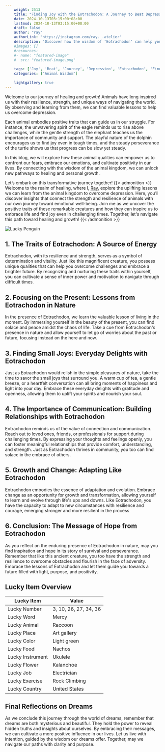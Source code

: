```yaml
---
    weight: 2513
    title: "Finding Joy with the Eotrachodon: A Journey to Beat Depression"  # Assuming 'title' column exists
    date: 2024-10-13T03:15:00+08:00
    lastmod: 2024-10-13T03:15:00+08:00
    draft: false
    author: "ray"
    authorLink: "https://instagram.com/ray._.atelier"
    description: "Discover how the wisdom of 'Eotrachodon' can help you overcome depression and find joy in your life journey."
    #images: []
    #resources:
    #- name: "featured-image"
    #  src: "featured-image.png"
    
    tags: ['Joy', 'Beat', 'Journey', 'Depression', 'Eotrachodon', 'Finding']
    categories: ["Animal Wisdom"]
    
    lightgallery: true
---
```

    
Welcome to our journey of healing and growth! Animals have long inspired us with their resilience, strength, and unique ways of navigating the world. By observing and learning from them, we can find valuable lessons to help us overcome depression.

Each animal embodies positive traits that can guide us in our struggle. For instance, the unwavering spirit of the eagle reminds us to rise above challenges, while the gentle strength of the elephant teaches us the importance of community and support. The playful nature of the dolphin encourages us to find joy even in tough times, and the steady perseverance of the turtle shows us that progress can be slow yet steady.

In this blog, we will explore how these animal qualities can empower us to confront our fears, embrace our emotions, and cultivate positivity in our lives. By connecting with the wisdom of the animal kingdom, we can unlock new pathways to healing and personal growth.

Let’s embark on this transformative journey together!
{{< admonition >}}
Welcome to the realm of healing, where I, [Ray](https://instagram.com/ray._.atelier), explore the uplifting lessons we can learn from the animal kingdom to overcome depression. Here, you’ll discover insights that connect the strength and resilience of animals with our own journey toward emotional well-being. Join me as we uncover the positive traits of these remarkable creatures and how they can inspire us to embrace life and find joy even in challenging times. Together, let's navigate this path toward healing and growth!
{{< /admonition >}}

![Lucky Penguin](https://cdn.pixabay.com/photo/2024/09/07/02/34/penguins-9028827_1280.jpg "Lucky Penguin")

## 1. The Traits of Eotrachodon: A Source of Energy
Eotrachodon, with its resilience and strength, serves as a symbol of determination and vitality. Just like this magnificent creature, you possess unique qualities that can help you overcome challenges and embrace a brighter future. By recognizing and nurturing these traits within yourself, you can cultivate a sense of inner power and motivation to navigate through difficult times.

## 2. Focusing on the Present: Lessons from Eotrachodon in Nature
In the presence of Eotrachodon, we learn the valuable lesson of living in the moment. By immersing yourself in the beauty of the present, you can find solace and peace amidst the chaos of life. Take a cue from Eotrachodon's presence in nature and allow yourself to let go of worries about the past or future, focusing instead on the here and now.

## 3. Finding Small Joys: Everyday Delights with Eotrachodon
Just as Eotrachodon would relish in the simple pleasures of nature, take the time to savor the small joys that surround you. A warm cup of tea, a gentle breeze, or a heartfelt conversation can all bring moments of happiness and light into your day. Embrace these everyday delights with gratitude and openness, allowing them to uplift your spirits and nourish your soul.

## 4. The Importance of Communication: Building Relationships with Eotrachodon
Eotrachodon reminds us of the value of connection and communication. Reach out to loved ones, friends, or professionals for support during challenging times. By expressing your thoughts and feelings openly, you can foster meaningful relationships that provide comfort, understanding, and strength. Just as Eotrachodon thrives in community, you too can find solace in the embrace of others.

## 5. Growth and Change: Adapting Like Eotrachodon
Eotrachodon embodies the essence of adaptation and evolution. Embrace change as an opportunity for growth and transformation, allowing yourself to learn and evolve through life's ups and downs. Like Eotrachodon, you have the capacity to adapt to new circumstances with resilience and courage, emerging stronger and more resilient in the process.

## 6. Conclusion: The Message of Hope from Eotrachodon
As you reflect on the enduring presence of Eotrachodon in nature, may you find inspiration and hope in its story of survival and perseverance. Remember that like this ancient creature, you too have the strength and resilience to overcome obstacles and flourish in the face of adversity. Embrace the lessons of Eotrachodon and let them guide you towards a future filled with light, purpose, and positivity.


## Lucky Item Overview
| Lucky Item          | Value              |
|---------------|--------------------|
| Lucky Number        | 3, 10, 26, 27, 34, 36  |
| Lucky Word          | Mercy |
| Lucky Animal        | Raccoon |
| Lucky Place         | Art gallery     |
| Lucky Color         | Light green     |
| Lucky Food          | Nachos      |
| Lucky Instrument    | Ukulele |
| Lucky Flower        | Kalanchoe    |
| Lucky Job           | Electrician       |
| Lucky Exercise      | Rock Climbing  |
| Lucky Country       | United States    |


##  Final Reflections on Dreams

As we conclude this journey through the world of dreams, remember that dreams are both mysterious and beautiful. They hold the power to reveal hidden truths and insights about ourselves. By embracing their messages, we can cultivate a more positive influence in our lives. Let us live with intention, guided by the wisdom our dreams offer. Together, may we navigate our paths with clarity and purpose.
